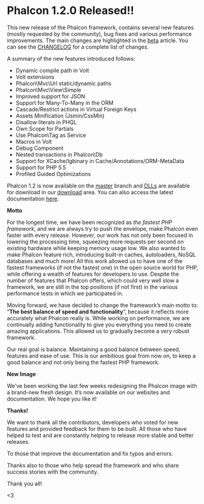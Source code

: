 <!--
slug: phalcon-1-2-0-released
date: Tue Jul 09 2013 11:40:00 GMT-0400 (EDT)
tags: phalconphp, release
title: Phalcon 1.2.0 Released!!
id: 55004790452
link: http://blog.phalconphp.com/post/55004790452/phalcon-1-2-0-released
raw: {"blog_name":"phalconphp","id":55004790452,"post_url":"http://blog.phalconphp.com/post/55004790452/phalcon-1-2-0-released","slug":"phalcon-1-2-0-released","type":"text","date":"2013-07-09 15:40:00 GMT","timestamp":1373384400,"state":"published","format":"html","reblog_key":"xtiIaA6t","tags":["phalconphp","release"],"short_url":"http://tmblr.co/Z6PumvpEYdwq","highlighted":[],"note_count":2,"title":"Phalcon 1.2.0 Released!!","body":"<div><span>This new release of the Phalcon framework, contains several new features (mostly requested by the community), bug fixes and various performance improvements. The main changes are highlighted in the </span><a href=\"http://blog.phalconphp.com/post/53287669607/phalcon-1-2-beta-1-released\">beta</a><span> article. You can see the </span><a href=\"https://github.com/phalcon/cphalcon/blob/1.2.0/CHANGELOG\">CHANGELOG</a><span> for a complete list of changes.</span></div>\n<p><span>A summary of the new features introduced follows:</span></p>\n<ul><li><span>Dynamic compile path in Volt</span></li>\n<li><span>Volt extensions</span></li>\n<li><span>Phalcon\\Mvc\\Url static/dynamic paths</span></li>\n<li><span>Phalcon\\Mvc\\View\\Simple</span></li>\n<li><span>Improved support for JSON</span></li>\n<li><span>Support for Many-To-Many in the ORM</span></li>\n<li><span>Cascade/Restrict actions in Virtual Foreign Keys</span></li>\n<li><span>Assets Minification (Jsmin/CssMin)</span></li>\n<li><span>Disallow literals in PHQL</span></li>\n<li><span>Own Scope for Partials</span></li>\n<li><span>Use Phalcon\\Tag as Service</span></li>\n<li><span>Macros in Volt</span></li>\n<li><span>Debug Component</span></li>\n<li><span>Nested transactions in Phalcon\\Db</span></li>\n<li><span>Support for XCache/Igbinary in Cache/Annotations/ORM-MetaData</span></li>\n<li><span>Support for PHP 5.5</span></li>\n<li><span>Profiled Guided Optimizations</span></li>\n</ul><p><span>Phalcon 1.2 is now available on the <a href=\"https://github.com/phalcon/cphalcon\">master</a> branch and <a href=\"http://phalconphp.com/download/windows\">DLLs</a> are available for download in our <a href=\"http://phalconphp.com/download/windows\">download</a> area. You can also access the latest documentation <a href=\"http://docs.phalconphp.com/en/latest/index.html\">here</a>.</span></p>\n<p><strong><span>Motto</span></strong></p>\n<p><span>For the longest time, we have been recognized as <em>the fastest PHP framework</em>, and we are always try to push the envelope, make Phalcon even faster with every release. However, our work has not only been focused in lowering the processing time, squeezing more requests per second on existing hardware while keeping memory usage low. We also wanted to make Phalcon feature rich, introducing built-in caches, autoloaders, NoSQL databases and much more! All this work allowed us to have one of the fastest frameworks (if not the fastest one) in the open source world for PHP, while offering a wealth of features for developers to use. Despite the number of features that Phalcon offers, which could very well slow a framework, we are still in the top positions (if not first) in the various performance tests in which we participated in.</span></p>\n<p>Moving <span>forward, we have decided to change the framework&rsquo;s main motto to: &ldquo;<strong>The best balance of speed and functionality</strong>&rdquo;, because it reflects more accurately what Phalcon really is.</span><span> While working on performance, we are continually adding functionality to give you everything you need to create amazing applications. This allowed us to gradually become a very robust framework.</span></p>\n<p><span>Our real goal is balance. Maintaining a good balance between speed, features and ease of use. This is our ambitious goal from now on, to keep a good balance and not only being the fastest PHP framework.</span></p>\n<p><strong><span>New Image</span></strong></p>\n<p><span>We&rsquo;ve been working the last few weeks redesigning the Phalcon image with a brand-new fresh design. It&rsquo;s now available on our websites and documentation. We hope you like it!</span></p>\n<p><strong><span>Thanks!</span></strong></p>\n<p><span>We want to thank all the contributors, developers who voted for new features and provided feedback for them to be built. All those who have helped to test and are constantly helping to release more stable and better releases.</span></p>\n<p>To those that improve the documentation and fix typos and errors.</p>\n<p>Thanks also to those who help spread the framework and who share success stories with the community.</p>\n<p><span>Thank you all!</span></p>\n<p><span>&lt;3</span></p>","reblog":{"tree_html":"","comment":"<div><span>This new release of the Phalcon framework, contains several new features (mostly requested by the community), bug fixes and various performance improvements. The main changes are highlighted in the </span><a href=\"http://blog.phalconphp.com/post/53287669607/phalcon-1-2-beta-1-released\">beta</a><span> article. You can see the </span><a href=\"https://github.com/phalcon/cphalcon/blob/1.2.0/CHANGELOG\">CHANGELOG</a><span> for a complete list of changes.</span></div>\n<p><span>A summary of the new features introduced follows:</span></p>\n<ul><li><span>Dynamic compile path in Volt</span></li>\n<li><span>Volt extensions</span></li>\n<li><span>Phalcon\\Mvc\\Url static/dynamic paths</span></li>\n<li><span>Phalcon\\Mvc\\View\\Simple</span></li>\n<li><span>Improved support for JSON</span></li>\n<li><span>Support for Many-To-Many in the ORM</span></li>\n<li><span>Cascade/Restrict actions in Virtual Foreign Keys</span></li>\n<li><span>Assets Minification (Jsmin/CssMin)</span></li>\n<li><span>Disallow literals in PHQL</span></li>\n<li><span>Own Scope for Partials</span></li>\n<li><span>Use Phalcon\\Tag as Service</span></li>\n<li><span>Macros in Volt</span></li>\n<li><span>Debug Component</span></li>\n<li><span>Nested transactions in Phalcon\\Db</span></li>\n<li><span>Support for XCache/Igbinary in Cache/Annotations/ORM-MetaData</span></li>\n<li><span>Support for PHP 5.5</span></li>\n<li><span>Profiled Guided Optimizations</span></li>\n</ul><p><span>Phalcon 1.2 is now available on the <a href=\"https://github.com/phalcon/cphalcon\">master</a> branch and <a href=\"http://phalconphp.com/download/windows\">DLLs</a> are available for download in our <a href=\"http://phalconphp.com/download/windows\">download</a> area. You can also access the latest documentation <a href=\"http://docs.phalconphp.com/en/latest/index.html\">here</a>.</span></p>\n<p><strong><span>Motto</span></strong></p>\n<p><span>For the longest time, we have been recognized as <em>the fastest PHP framework</em>, and we are always try to push the envelope, make Phalcon even faster with every release. However, our work has not only been focused in lowering the processing time, squeezing more requests per second on existing hardware while keeping memory usage low. We also wanted to make Phalcon feature rich, introducing built-in caches, autoloaders, NoSQL databases and much more! All this work allowed us to have one of the fastest frameworks (if not the fastest one) in the open source world for PHP, while offering a wealth of features for developers to use. Despite the number of features that Phalcon offers, which could very well slow a framework, we are still in the top positions (if not first) in the various performance tests&nbsp;in which we participated in.</span></p>\n<p>Moving <span>forward, we have decided to change the framework&rsquo;s main motto to: &ldquo;<strong>The best balance of speed and functionality</strong>&rdquo;, because it reflects more accurately what Phalcon really is.</span><span>&nbsp;While working on performance, we are continually adding functionality to give you everything you need to create amazing applications. This allowed us to gradually become a very robust framework.</span></p>\n<p><span>Our real goal is balance. Maintaining a good balance between speed, features and ease of use. This is our ambitious goal from now on, to keep a good balance and not only being the fastest PHP framework.</span></p>\n<p><strong><span>New Image</span></strong></p>\n<p><span>We&rsquo;ve been working the last few weeks redesigning the Phalcon image with a brand-new fresh design. It&rsquo;s now available on our websites and documentation. We hope you like it!</span></p>\n<p><strong><span>Thanks!</span></strong></p>\n<p><span>We want to thank all the contributors, developers who voted for new features and provided feedback for them to be built. All those who have helped to test and are constantly helping to release more stable and better releases.</span></p>\n<p>To those that improve the documentation and fix typos and errors.</p>\n<p>Thanks also to those who help spread the framework and who share success stories with the community.</p>\n<p><span>Thank you all!</span></p>\n<p><span>&lt;3</span></p>"},"trail":[{"blog":{"name":"phalconphp","theme":{"header_full_width":1117,"header_full_height":426,"header_focus_width":758,"header_focus_height":426,"avatar_shape":"square","background_color":"#FAFAFA","body_font":"Helvetica Neue","header_bounds":"0,937,426,179","header_image":"http://static.tumblr.com/be2b0380984b972b47699d457f4c0ffb/ivjir8a/815nn0qo7/tumblr_static_28z87js742xwowwo0kco04ogs.jpg","header_image_focused":"http://static.tumblr.com/be2b0380984b972b47699d457f4c0ffb/ivjir8a/laHnn0qo9/tumblr_static_tumblr_static_28z87js742xwowwo0kco04ogs_focused_v3.jpg","header_image_scaled":"http://static.tumblr.com/be2b0380984b972b47699d457f4c0ffb/ivjir8a/815nn0qo7/tumblr_static_28z87js742xwowwo0kco04ogs_2048_v2.jpg","header_stretch":true,"link_color":"#529ECC","show_avatar":true,"show_description":true,"show_header_image":true,"show_title":true,"title_color":"#444444","title_font":"Gibson","title_font_weight":"bold"}},"post":{"id":"55004790452"},"content":"<div><span>This new release of the Phalcon framework, contains several new features (mostly requested by the community), bug fixes and various performance improvements. The main changes are highlighted in the </span><a href=\"http://blog.phalconphp.com/post/53287669607/phalcon-1-2-beta-1-released\">beta</a><span> article. You can see the </span><a href=\"https://github.com/phalcon/cphalcon/blob/1.2.0/CHANGELOG\">CHANGELOG</a><span> for a complete list of changes.</span></div>\n<p><span>A summary of the new features introduced follows:</span></p>\n<ul><li><span>Dynamic compile path in Volt</span></li>\n<li><span>Volt extensions</span></li>\n<li><span>Phalcon\\Mvc\\Url static/dynamic paths</span></li>\n<li><span>Phalcon\\Mvc\\View\\Simple</span></li>\n<li><span>Improved support for JSON</span></li>\n<li><span>Support for Many-To-Many in the ORM</span></li>\n<li><span>Cascade/Restrict actions in Virtual Foreign Keys</span></li>\n<li><span>Assets Minification (Jsmin/CssMin)</span></li>\n<li><span>Disallow literals in PHQL</span></li>\n<li><span>Own Scope for Partials</span></li>\n<li><span>Use Phalcon\\Tag as Service</span></li>\n<li><span>Macros in Volt</span></li>\n<li><span>Debug Component</span></li>\n<li><span>Nested transactions in Phalcon\\Db</span></li>\n<li><span>Support for XCache/Igbinary in Cache/Annotations/ORM-MetaData</span></li>\n<li><span>Support for PHP 5.5</span></li>\n<li><span>Profiled Guided Optimizations</span></li>\n</ul><p><span>Phalcon 1.2 is now available on the <a href=\"https://github.com/phalcon/cphalcon\">master</a> branch and <a href=\"http://phalconphp.com/download/windows\">DLLs</a> are available for download in our <a href=\"http://phalconphp.com/download/windows\">download</a> area. You can also access the latest documentation <a href=\"http://docs.phalconphp.com/en/latest/index.html\">here</a>.</span></p>\n<p><strong><span>Motto</span></strong></p>\n<p><span>For the longest time, we have been recognized as <em>the fastest PHP framework</em>, and we are always try to push the envelope, make Phalcon even faster with every release. However, our work has not only been focused in lowering the processing time, squeezing more requests per second on existing hardware while keeping memory usage low. We also wanted to make Phalcon feature rich, introducing built-in caches, autoloaders, NoSQL databases and much more! All this work allowed us to have one of the fastest frameworks (if not the fastest one) in the open source world for PHP, while offering a wealth of features for developers to use. Despite the number of features that Phalcon offers, which could very well slow a framework, we are still in the top positions (if not first) in the various performance tests in which we participated in.</span></p>\n<p>Moving <span>forward, we have decided to change the framework’s main motto to: “<strong>The best balance of speed and functionality</strong>”, because it reflects more accurately what Phalcon really is.</span><span> While working on performance, we are continually adding functionality to give you everything you need to create amazing applications. This allowed us to gradually become a very robust framework.</span></p>\n<p><span>Our real goal is balance. Maintaining a good balance between speed, features and ease of use. This is our ambitious goal from now on, to keep a good balance and not only being the fastest PHP framework.</span></p>\n<p><strong><span>New Image</span></strong></p>\n<p><span>We’ve been working the last few weeks redesigning the Phalcon image with a brand-new fresh design. It’s now available on our websites and documentation. We hope you like it!</span></p>\n<p><strong><span>Thanks!</span></strong></p>\n<p><span>We want to thank all the contributors, developers who voted for new features and provided feedback for them to be built. All those who have helped to test and are constantly helping to release more stable and better releases.</span></p>\n<p>To those that improve the documentation and fix typos and errors.</p>\n<p>Thanks also to those who help spread the framework and who share success stories with the community.</p>\n<p><span>Thank you all!</span></p>\n<p><span><3</span></p>","content_raw":"<div><span>This new release of the Phalcon framework, contains several new features (mostly requested by the community), bug fixes and various performance improvements. The main changes are highlighted in the </span><a href=\"http://blog.phalconphp.com/post/53287669607/phalcon-1-2-beta-1-released\">beta</a><span> article. You can see the </span><a href=\"https://github.com/phalcon/cphalcon/blob/1.2.0/CHANGELOG\">CHANGELOG</a><span> for a complete list of changes.</span></div>\r\n<p><span>A summary of the new features introduced follows:</span></p>\r\n<ul><li><span>Dynamic compile path in Volt</span></li>\r\n<li><span>Volt extensions</span></li>\r\n<li><span>Phalcon\\Mvc\\Url static/dynamic paths</span></li>\r\n<li><span>Phalcon\\Mvc\\View\\Simple</span></li>\r\n<li><span>Improved support for JSON</span></li>\r\n<li><span>Support for Many-To-Many in the ORM</span></li>\r\n<li><span>Cascade/Restrict actions in Virtual Foreign Keys</span></li>\r\n<li><span>Assets Minification (Jsmin/CssMin)</span></li>\r\n<li><span>Disallow literals in PHQL</span></li>\r\n<li><span>Own Scope for Partials</span></li>\r\n<li><span>Use Phalcon\\Tag as Service</span></li>\r\n<li><span>Macros in Volt</span></li>\r\n<li><span>Debug Component</span></li>\r\n<li><span>Nested transactions in Phalcon\\Db</span></li>\r\n<li><span>Support for XCache/Igbinary in Cache/Annotations/ORM-MetaData</span></li>\r\n<li><span>Support for PHP 5.5</span></li>\r\n<li><span>Profiled Guided Optimizations</span></li>\r\n</ul><p><span>Phalcon 1.2 is now available on the <a href=\"https://github.com/phalcon/cphalcon\">master</a> branch and <a href=\"http://phalconphp.com/download/windows\">DLLs</a> are available for download in our <a href=\"http://phalconphp.com/download/windows\">download</a> area. You can also access the latest documentation <a href=\"http://docs.phalconphp.com/en/latest/index.html\">here</a>.</span></p>\r\n<p><strong><span>Motto</span></strong></p>\r\n<p><span>For the longest time, we have been recognized as <em>the fastest PHP framework</em>, and we are always try to push the envelope, make Phalcon even faster with every release. However, our work has not only been focused in lowering the processing time, squeezing more requests per second on existing hardware while keeping memory usage low. We also wanted to make Phalcon feature rich, introducing built-in caches, autoloaders, NoSQL databases and much more! All this work allowed us to have one of the fastest frameworks (if not the fastest one) in the open source world for PHP, while offering a wealth of features for developers to use. Despite the number of features that Phalcon offers, which could very well slow a framework, we are still in the top positions (if not first) in the various performance tests&nbsp;in which we participated in.</span></p>\r\n<p>Moving <span>forward, we have decided to change the framework's main motto to: \"<strong>The best balance of speed and functionality</strong>\", because it reflects more accurately what Phalcon really is.</span><span>&nbsp;While working on performance, we are continually adding functionality to give you everything you need to create amazing applications. This allowed us to gradually become a very robust framework.</span></p>\r\n<p><span>Our real goal is balance. Maintaining a good balance between speed, features and ease of use. This is our ambitious goal from now on, to keep a good balance and not only being the fastest PHP framework.</span></p>\r\n<p><strong><span>New Image</span></strong></p>\r\n<p><span>We've been working the last few weeks redesigning the Phalcon image with a brand-new fresh design. It's now available on our websites and documentation. We hope you like it!</span></p>\r\n<p><strong><span>Thanks!</span></strong></p>\r\n<p><span>We want to thank all the contributors, developers who voted for new features and provided feedback for them to be built. All those who have helped to test and are constantly helping to release more stable and better releases.</span></p>\r\n<p>To those that improve the documentation and fix typos and errors.</p>\r\n<p>Thanks also to those who help spread the framework and who share success stories with the community.</p>\r\n<p><span>Thank you all!</span></p>\r\n<p><span>&lt;3</span></p>","is_current_item":true,"is_root_item":true}]}
publish: 2013-07-09
-->


Phalcon 1.2.0 Released!!
========================

This new release of the Phalcon framework, contains several new features
(mostly requested by the community), bug fixes and various performance
improvements. The main changes are highlighted in the
[beta](http://blog.phalconphp.com/post/53287669607/phalcon-1-2-beta-1-released)
article. You can see the
[CHANGELOG](https://github.com/phalcon/cphalcon/blob/1.2.0/CHANGELOG)
for a complete list of changes.

A summary of the new features introduced follows:

-   Dynamic compile path in Volt
-   Volt extensions
-   Phalcon\\Mvc\\Url static/dynamic paths
-   Phalcon\\Mvc\\View\\Simple
-   Improved support for JSON
-   Support for Many-To-Many in the ORM
-   Cascade/Restrict actions in Virtual Foreign Keys
-   Assets Minification (Jsmin/CssMin)
-   Disallow literals in PHQL
-   Own Scope for Partials
-   Use Phalcon\\Tag as Service
-   Macros in Volt
-   Debug Component
-   Nested transactions in Phalcon\\Db
-   Support for XCache/Igbinary in Cache/Annotations/ORM-MetaData
-   Support for PHP 5.5
-   Profiled Guided Optimizations

Phalcon 1.2 is now available on the
[master](https://github.com/phalcon/cphalcon) branch and
[DLLs](http://phalconphp.com/download/windows) are available for
download in our [download](http://phalconphp.com/download/windows) area.
You can also access the latest documentation
[here](http://docs.phalconphp.com/en/latest/index.html).

**Motto**

For the longest time, we have been recognized as *the fastest PHP
framework*, and we are always try to push the envelope, make Phalcon
even faster with every release. However, our work has not only been
focused in lowering the processing time, squeezing more requests per
second on existing hardware while keeping memory usage low. We also
wanted to make Phalcon feature rich, introducing built-in caches,
autoloaders, NoSQL databases and much more! All this work allowed us to
have one of the fastest frameworks (if not the fastest one) in the open
source world for PHP, while offering a wealth of features for developers
to use. Despite the number of features that Phalcon offers, which could
very well slow a framework, we are still in the top positions (if not
first) in the various performance tests in which we participated in.

Moving forward, we have decided to change the framework’s main motto to:
“**The best balance of speed and functionality**”, because it reflects
more accurately what Phalcon really is. While working on performance, we
are continually adding functionality to give you everything you need to
create amazing applications. This allowed us to gradually become a very
robust framework.

Our real goal is balance. Maintaining a good balance between speed,
features and ease of use. This is our ambitious goal from now on, to
keep a good balance and not only being the fastest PHP framework.

**New Image**

We’ve been working the last few weeks redesigning the Phalcon image with
a brand-new fresh design. It’s now available on our websites and
documentation. We hope you like it!

**Thanks!**

We want to thank all the contributors, developers who voted for new
features and provided feedback for them to be built. All those who have
helped to test and are constantly helping to release more stable and
better releases.

To those that improve the documentation and fix typos and errors.

Thanks also to those who help spread the framework and who share success
stories with the community.

Thank you all!

\<3

